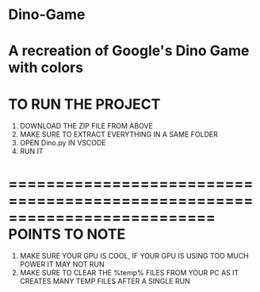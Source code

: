 # Dino-Game
A recreation of Google's Dino Game with colors 
============================================================================
TO RUN THE PROJECT
============================================================================
1. DOWNLOAD THE ZIP FILE FROM ABOVE
2. MAKE SURE TO EXTRACT EVERYTHING IN A SAME FOLDER
3. OPEN Dino.py IN VSCODE
4. RUN IT


==========================================================================
POINTS TO NOTE
==========================================================================
1. MAKE SURE YOUR GPU IS COOL, IF YOUR GPU IS USING TOO MUCH POWER IT MAY NOT RUN
2. MAKE SURE TO CLEAR THE %temp% FILES FROM YOUR PC AS IT CREATES MANY TEMP FILES AFTER A SINGLE RUN

